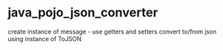 # java_pojo_json_converter
create instance of message - use getters and setters
convert to/from json using instance of ToJSON
